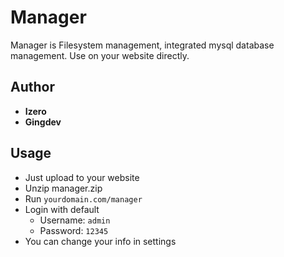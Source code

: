 # Manager
Manager is Filesystem management, integrated mysql database management. Use on your website directly.
## Author
- **Izero**
- **Gingdev**

## Usage
- Just upload to your website
- Unzip manager.zip
- Run `yourdomain.com/manager`
- Login with default 
  - Username: `admin`
  - Password: `12345`
- You can change your info in settings
